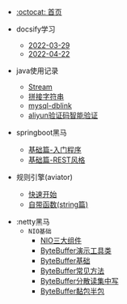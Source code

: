 - [:octocat: 首页](/README)
- docsify学习
   
   - [2022-03-29](/md/learn-that/01.封面.md)
   - [2022-04-22](/md/learn-that/02.index.html配置.md)

- java使用记录

   - [Stream](/md/work/01.java8的stream.md)
   - [拼接字符串](md/work/02.拼接字符串.md)
   - [mysql-dblink](md/work/03.mysql-dblink.md)
   - [aliyun验证码智能验证](md/work/04.aliyun验证码智能验证.md)
   
- springboot黑马
 
   - [基础篇-入门程序](/md/springboot-hm/01.搭建SpringBoot项目.md)
   - [基础篇-REST风格](/md/springboot-hm/02.REST风格.md)
       
- 规则引擎(aviator)
       
   - [快速开始](/md/aviator/01.快速开始.md)
   - [自带函数(string篇)](/md/aviator/02.自带函数(string篇).md)

* :netty黑马
  * `NIO基础`
    * [NIO三大组件](/md/netty-hm/01.NIO三大组件.md)
    * [ByteBuffer演示工具类](/md/netty-hm/02.ByteBuffer演示工具类.md)
    * [ByteBuffer基础](/md/netty-hm/03.ByteBuffer基础.md)
    * [ByteBuffer常见方法](/md/netty-hm/04.ByteBuffer常见方法.md)
    * [ByteBuffer分散读集中写](/md/netty-hm/05.ByteBuffer分散读集中写.md)
    * [ByteBuffer黏包半包](/md/netty-hm/06.ByteBuffer黏包半包.md)
 
   
  